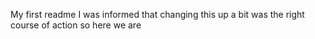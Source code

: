 My first readme
I was informed that changing this up a bit was  the right course of action so here we are
